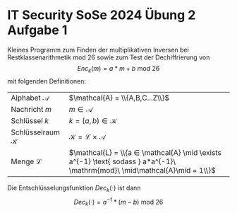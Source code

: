 # IT Security SoSe 2024 Übung 2 Aufgabe 1

Kleines Programm zum Finden der multiplikativen Inversen bei Restklassenarithmetik mod 26 sowie zum Test der Dechiffrierung von $$Enc_k(m)=a*m+b\ \mathrm{mod}\ 26$$
mit folgenden Definitionen:

|||
|-|-|
|Alphabet $\mathcal{A}$|$\mathcal{A} = \\{A,B,C...Z\\}$|
|Nachricht $m$ | $m ∈ \mathcal{A}$|
|Schlüssel $k$ | $k = (a,b) ∈ \mathcal{K}$|
|Schlüsselraum $\mathcal{K}$ | $\mathcal{K} = \mathcal{L} × \mathcal{A}$|
|Menge $\mathcal{L}$ | $\mathcal{L} = \\{a ∈ \mathcal{A} \mid \exists a^{-1} \text{ sodass } a*a^{-1}\  \mathrm{mod}\ \mid\mathcal{A}\mid = 1\\}$|

Die Entschlüsselungsfunktion $Dec_k(\cdot)$ ist dann
$$Dec_k(\cdot) = a^{-1} * (m - b)\ \mathrm{mod}\ 26$$
